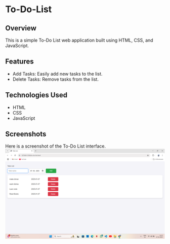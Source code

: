 # To-Do-List
## Overview
This is a simple To-Do List web application built using HTML, CSS, and JavaScript.
## Features
- Add Tasks: Easily add new tasks to the list.
- Delete Tasks: Remove tasks from the list.
## Technologies Used
- HTML
- CSS
- JavaScript
## Screenshots
Here is a screenshot of the To-Do List interface.
![Design ScreenShot](To-do-list/Screenshot.png)

